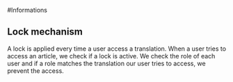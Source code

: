#Informations

## Lock mechanism

A lock is applied every time a user access a translation.
When a user tries to access an article, we check if a lock is active.
We check the role of each user and if a role matches the translation our user tries to access, we prevent the access.